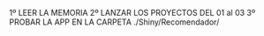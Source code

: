 1º LEER LA MEMORIA 
2º LANZAR LOS PROYECTOS DEL 01 al 03 
3º PROBAR LA APP EN LA CARPETA ./Shiny/Recomendador/

